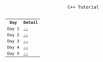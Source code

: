 <div align="center">
<samp>C++ Tutorial</samp>
<br><br>
<samp>
<table>
  <tr>
    <th>Day</th>
    <th>Detail</th>
  </tr>
  <tr>
    <td>Day 1</td>
    <td><a href="#">--</a></td>
  </tr>

   <tr>
    <td>Day 2</td>
    <td><a href="#">--</a></td>
  </tr>
  
   <tr>
    <td>Day 3</td>
    <td><a href="#">--</a></td>
  </tr>

   <tr>
    <td>Day 4</td>
    <td><a href="#">--</a></td>
  </tr>

   <tr>
    <td>Day 5</td>
    <td><a href="#">--</a></td>
  </tr>

</table>
</samp>
</div>
